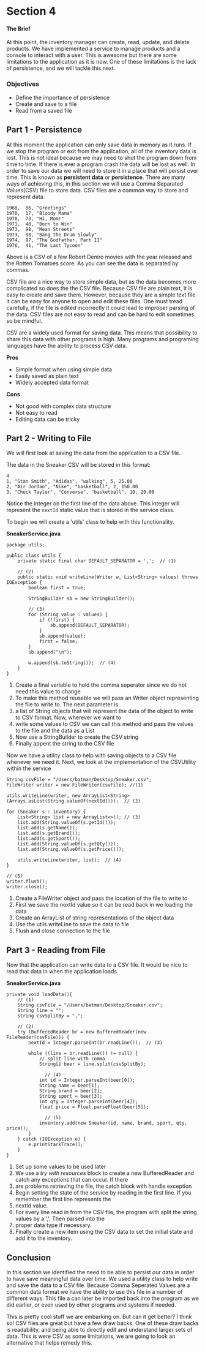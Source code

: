 # Section 4

#### The Brief

At this point, the inventory manager can create, read, update, and delete products. We have implemented a service to 
manage products and a console to interact with a user. This is awesome but there are some limitations to the application 
as it is now. One of these limitations is the lack of persistence, and we will tackle this next.

### Objectives

* Define the importance of persistence
* Create and save to a file
* Read from a saved file

## Part 1 - Persistence

At this moment the application can only save data in memory as it runs. If we stop the program or exit from the 
application, all of the inventory data is lost. This is not ideal because we may need to shut the program down from 
time to time. If there is ever a program crash the data will be lost as well. In order to save our data we will need 
to store it in a place that will persist over time. This is known as **persistent data** or **persistence**. There are 
many ways of achieving this, in this section we will use a Comma Separated Values(CSV) file to store data. CSV files 
are a common way to store and represent data. 

```
1968,  86, "Greetings"
1970,  17, "Bloody Mama"
1970,  73, "Hi, Mom!"
1971,  40, "Born to Win"
1973,  98, "Mean Streets"
1973,  88, "Bang the Drum Slowly"
1974,  97, "The Godfather, Part II"
1976,  41, "The Last Tycoon"
```
Above is a CSV of a few Robert Deniro movies with the year released and the Rotten Tomatoes score. As you can see the
data is separated by commas.

CSV file are a nice way to store simple data, but as the data becomes more complicated so does the the CSV file. 
Because CSV file are plain text, it is easy to create and save them. However, because they are a simple text file it 
can be easy for anyone to open and edit these files. One must tread carefully, if the file is edited incorrectly it 
could lead to improper parsing of the data. CSV files are not easy to read and can be hard to edit sometimes so be mindful. 

CSV are a widely used format for saving data. This means that possibility to share this data with other programs is 
high. Many programs and programing languages have the ability to process CSV data.

**Pros**

* Simple format when using simple data
* Easily saved as plain text
* Widely accepted data format

**Cons**

* Not good with complex data structure
* Not easy to read
* Editing data can be tricky

## Part 2 - Writing to File
We will first look at saving the data from the application to a CSV file. 

The data in the Sneaker CSV will be stored in this format:

```
4
1, "Stan Smith", "Adidas", "walking", 5, 25.00
2, "Air Jordan", "Nike", "basketball", 2, 150.00
3, "Chuck Taylor", "Converse", "basketball", 10, 20.00 
```

Notice the integer on the first line of the data above. This integer will represent the ```nextId``` static value that is stored in the service class.

To begin we will create a 'utils' class to help with this functionality.


**SneakerService.java**

```
package utils;

public class utils {
    private static final char DEFAULT_SEPARATOR = ',';  // (1)
	
	// (2)
    public static void writeLine(Writer w, List<String> values) throws IOException {
        boolean first = true;

        StringBuilder sb = new StringBuilder();
		
		// (3)
        for (String value : values) {
            if (!first) {
                sb.append(DEFAULT_SEPARATOR);
            }
            sb.append(value);
            first = false;
        }
        sb.append("\n");
        
        w.append(sb.toString());  // (4)
    }
}
```

1. Create a final variable to hold the comma seperator since we do not need this value to change
2. To make this method reusable we will pass an Writer object representing the file to write to. The next parameter is 
3. a list of String objects that will represent the data of the object to write to CSV format. Now, wherever we want to 
4. write some values to CSV we can call this method and pass the values to the file and the data as a List
5. Now use a StringBuilder to create the CSV string
6. Finally appent the string to the CSV file

Now we have a utility class to help with saving objects to a CSV file whenever we need it. Next, we look at the 
implementation of the CSVUtility within the service

```
String csvFile = "/Users/batman/Desktop/Sneaker.csv";
FileWriter writer = new FileWriter(csvFile); //(1)

utils.writeLine(writer, new ArrayList<String>(Arrays.asList(String.valueOf(nextId))));  // (2)

for (Sneaker s : inventory) {
    List<String> list = new ArrayList<>(); // (3)
    list.add(String.valueOf(s.getId()));
    list.add(s.getName());
    list.add(s.getBrand());
    list.add(s.getSport());
    list.add(String.valueOf(s.getQty()));
    list.add(String.valueOf(s.getPrice()));

    utils.writeLine(writer, list);  // (4)
}

// (5)
writer.flush();
writer.close();
```
1. Create a FileWriter object and pass the location of the file to write to
2. First we save the nextId value so it can be read back in we loading the data
3. Create an ArrayList of string representations of the object data
4. Use the utils.writeLine to save the data to file
5. Flush and close connection to the file

## Part 3 - Reading from File

Now that the application can write data to a CSV file. It would be nice to read that data in when the application loads.

**SneakerService.java**

```
private void loadData(){
	// (1)
	String csvFile = "/Users/batman/Desktop/Sneaker.csv";
	String line = "";
	String csvSplitBy = ",";
	
	// (2)
	try (BufferedReader br = new BufferedReader(new FileReader(csvFile))) {
	    nextId = Integer.parseInt(br.readLine());  // (3)
	
	    while ((line = br.readLine()) != null) {
	        // split line with comma
	        String[] beer = line.split(csvSplitBy);
	
			  // (4)
	        int id = Integer.parseInt(beer[0]);
	        String name = beer[1];
	        String brand = beer[2];
	        String sport = beer[3];
	        int qty = Integer.parseInt(beer[4]);
	        float price = Float.parseFloat(beer[5]);
	
			  // (5)
	        inventory.add(new Sneaker(id, name, brand, sport, qty, price));
	    }
	} catch (IOException e) {
	    e.printStackTrace();
	}
}
```

1. Set up some values to be used later
2. We use a *try with resources* block to create a new BufferedReader and catch any exceptions that can occur. If there
3. are problems retrieving the file, the catch block with handle exception
4. Begin setting the state of the service by reading in the first line. If you remember the first line represents the 
5. nextId value.
6. For every line read in from the CSV file, the program with split the string values by a ','. Then parsed into the 
7. proper data type if necessary.
8. Finally create a new item using the CSV data to set the initial state and add it to the inventory.

## Conclusion

In this section we identified the need to be able to persist our data in order to have save meaningful data over time. We used a utility class to help write and save the data to a CSV file. Because Comma Seperated Values are a common data format we have the ability to use this file in a number of different ways. This file a can later be imported back into the program as we did earlier, or even used by other programs and systems if needed.

This is pretty cool stuff we are embarking on. But can it get better? I think so! CSV files are great but have a few draw backs. One of these draw backs is readability, and being able to directly edit and understand larger sets of data. This is were CSV as some limitations, we are going to look an alternative that helps remedy this.
